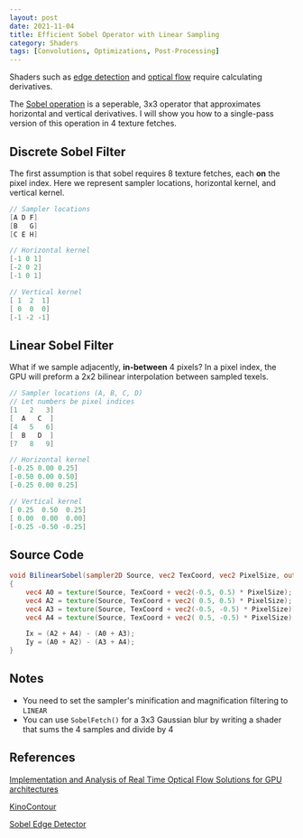 ```yaml
---
layout: post
date: 2021-11-04
title: Efficient Sobel Operator with Linear Sampling
category: Shaders
tags: [Convolutions, Optimizations, Post-Processing]
---
```


Shaders such as [edge detection][1] and [optical flow][0] require calculating derivatives.

The [Sobel operation][2] is a seperable, 3x3 operator that approximates horizontal and vertical derivatives. I will show you how to a single-pass version of this operation in 4 texture fetches.

## Discrete Sobel Filter

The first assumption is that sobel requires 8 texture fetches, each **on** the pixel index. Here we represent sampler locations, horizontal kernel, and vertical kernel.

```glsl
// Sampler locations
[A D F]
[B   G]
[C E H]

// Horizontal kernel
[-1 0 1]
[-2 0 2]
[-1 0 1]

// Vertical kernel
[ 1  2  1]
[ 0  0  0]
[-1 -2 -1]
```

## Linear Sobel Filter

What if we sample adjacently, **in-between** 4 pixels? In a pixel index, the GPU will preform a 2x2 bilinear interpolation between sampled texels.

```glsl
// Sampler locations (A, B, C, D)
// Let numbers be pixel indices
[1   2   3]
[  A   C  ]
[4   5   6]
[  B   D  ]
[7   8   9]

// Horizontal kernel
[-0.25 0.00 0.25]
[-0.50 0.00 0.50]
[-0.25 0.00 0.25]

// Vertical kernel
[ 0.25  0.50  0.25]
[ 0.00  0.00  0.00]
[-0.25 -0.50 -0.25]
```

## Source Code

```glsl
void BilinearSobel(sampler2D Source, vec2 TexCoord, vec2 PixelSize, out vec4 Ix, out vec4 Iy)
{
    vec4 A0 = texture(Source, TexCoord + vec2(-0.5, 0.5) * PixelSize);
    vec4 A2 = texture(Source, TexCoord + vec2( 0.5, 0.5) * PixelSize);
    vec4 A3 = texture(Source, TexCoord + vec2(-0.5, -0.5) * PixelSize);
    vec4 A4 = texture(Source, TexCoord + vec2( 0.5, -0.5) * PixelSize);

    Ix = (A2 + A4) - (A0 + A3);
    Iy = (A0 + A2) - (A3 + A4);
}
```

## Notes

+ You need to set the sampler's minification and magnification filtering to `LINEAR`
+ You can use `SobelFetch()` for a 3x3 Gaussian blur by writing a shader that sums the 4 samples and divide by 4

## References

[Implementation and Analysis of Real Time Optical Flow Solutions for GPU architectures][0]

[KinoContour][1]

[Sobel Edge Detector][2]

[0]: https://oa.upm.es/47692/
[1]: https://github.com/keijiro/KinoContour
[2]: https://homepages.inf.ed.ac.uk/rbf/HIPR2/sobel.htm

